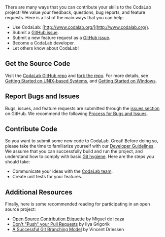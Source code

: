 There are many ways that you can contribute your skills to the CodaLab project! We value your feedback, questions, bug reports, and feature requests. Here is a list of the main ways that you can help:

- Use CodaLab: [http://www.codalab.org/](http://www.codalab.org/).
- Submit a [GitHub issue](https://github.com/codalab/codalab/issues?state=open).
- Submit a new feature request as a [GitHub issue](https://github.com/codalab/codalab/issues?state=open).
- Become a CodaLab developer.
- Let others know about CodaLab!

## Get the Source Code
Visit the [CodaLab GitHub repo](https://github.com/codalab/codalab/) and [fork the repo](https://help.github.com/articles/fork-a-repo). For more details, see [Getting Started on UNIX-based Systems](https://github.com/codalab/codalab/wiki/Dev:-Getting-Started-on-UNIX-based-Systems), and [Getting Started on Windows](https://github.com/codalab/codalab/wiki/Dev:-Getting-Started-on-Windows).

## Report Bugs and Issues
Bugs, issues, and feature requests are submitted through the [issues section](https://github.com/codalab/codalab/issues?state=open) on GitHub. We recommend the following [Process for Bugs and Issues](https://github.com/codalab/codalab/wiki/Dev:-Issue-tracking).

## Contribute Code
So you want to submit some new code to CodaLab. Great! Before doing so, please take the time to familiarize yourself with our [Developer Guidelines](https://github.com/codalab/codalab/wiki/https://github.com/codalab/codalab/wiki/Dev:-Developer-Guidelines). We assume that you can successfully build and run the project, and understand how to comply with basic [Git hygiene](http://blog.ericbmerritt.com/2011/09/21/commit-hygiene-and-git.html). Here are the steps you should take:

- Communicate your ideas with the [CodaLab team](https://github.com/codalab/codalab/network/members).
- Create unit tests for your features.

## Additional Resources
Finally, here is some recommended reading for participating in an open source project:
- [Open Source Contribution Etiquette](http://tirania.org/blog/archive/2010/Dec-31.html) by Miguel de Icaza
- [Don't "Push" your Pull Requests](http://www.igvita.com/2011/12/19/dont-push-your-pull-requests/) by Ilya Grigorik
- [A Successful Git Branching Model](http://nvie.com/posts/a-successful-git-branching-model/) by Vincent Driessen
